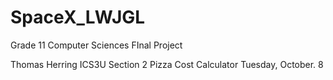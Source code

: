 SpaceX_LWJGL
============

Grade 11 Computer Sciences FInal Project

Thomas Herring
ICS3U
Section 2
Pizza Cost Calculator
Tuesday, October. 8
